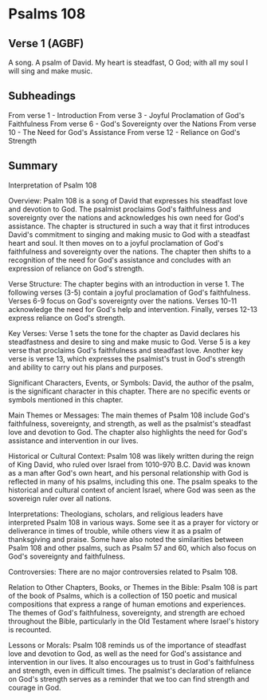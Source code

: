 # Psalms 108

## Verse 1 (AGBF)

A song. A psalm of David. My heart is steadfast, O God; with all my soul I will sing and make music.

## Subheadings

From verse 1 - Introduction
From verse 3 - Joyful Proclamation of God's Faithfulness
From verse 6 - God's Sovereignty over the Nations
From verse 10 - The Need for God's Assistance
From verse 12 - Reliance on God's Strength

## Summary

Interpretation of Psalm 108

Overview:
Psalm 108 is a song of David that expresses his steadfast love and devotion to God. The psalmist proclaims God's faithfulness and sovereignty over the nations and acknowledges his own need for God's assistance. The chapter is structured in such a way that it first introduces David's commitment to singing and making music to God with a steadfast heart and soul. It then moves on to a joyful proclamation of God's faithfulness and sovereignty over the nations. The chapter then shifts to a recognition of the need for God's assistance and concludes with an expression of reliance on God's strength.

Verse Structure:
The chapter begins with an introduction in verse 1. The following verses (3-5) contain a joyful proclamation of God's faithfulness. Verses 6-9 focus on God's sovereignty over the nations. Verses 10-11 acknowledge the need for God's help and intervention. Finally, verses 12-13 express reliance on God's strength.

Key Verses:
Verse 1 sets the tone for the chapter as David declares his steadfastness and desire to sing and make music to God. Verse 5 is a key verse that proclaims God's faithfulness and steadfast love. Another key verse is verse 13, which expresses the psalmist's trust in God's strength and ability to carry out his plans and purposes.

Significant Characters, Events, or Symbols:
David, the author of the psalm, is the significant character in this chapter. There are no specific events or symbols mentioned in this chapter.

Main Themes or Messages:
The main themes of Psalm 108 include God's faithfulness, sovereignty, and strength, as well as the psalmist's steadfast love and devotion to God. The chapter also highlights the need for God's assistance and intervention in our lives.

Historical or Cultural Context:
Psalm 108 was likely written during the reign of King David, who ruled over Israel from 1010-970 B.C. David was known as a man after God's own heart, and his personal relationship with God is reflected in many of his psalms, including this one. The psalm speaks to the historical and cultural context of ancient Israel, where God was seen as the sovereign ruler over all nations.

Interpretations:
Theologians, scholars, and religious leaders have interpreted Psalm 108 in various ways. Some see it as a prayer for victory or deliverance in times of trouble, while others view it as a psalm of thanksgiving and praise. Some have also noted the similarities between Psalm 108 and other psalms, such as Psalm 57 and 60, which also focus on God's sovereignty and faithfulness.

Controversies:
There are no major controversies related to Psalm 108.

Relation to Other Chapters, Books, or Themes in the Bible:
Psalm 108 is part of the book of Psalms, which is a collection of 150 poetic and musical compositions that express a range of human emotions and experiences. The themes of God's faithfulness, sovereignty, and strength are echoed throughout the Bible, particularly in the Old Testament where Israel's history is recounted.

Lessons or Morals:
Psalm 108 reminds us of the importance of steadfast love and devotion to God, as well as the need for God's assistance and intervention in our lives. It also encourages us to trust in God's faithfulness and strength, even in difficult times. The psalmist's declaration of reliance on God's strength serves as a reminder that we too can find strength and courage in God.
